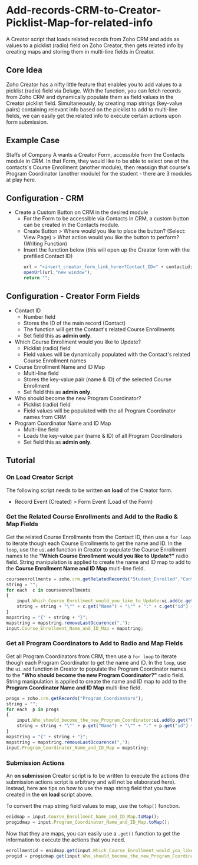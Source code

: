 # Add-records-CRM-to-Creator-Picklist-Map-for-related-info
A Creator script that loads related records from Zoho CRM and adds as values to a picklist (radio) field on Zoho Creator, then gets related info by creating maps and storing them in multi-line fields in Creator.

## Core Idea
Zoho Creator has a nifty little feature that enables you to add values to a picklist (radio) field via Deluge. With the function, you can fetch records from Zoho CRM and dynamically populate them as field values in the Creator picklist field. Simultaneously, by creating map strings (key-value pairs) containing relevant info based on the picklist to add to multi-line fields, we can easily get the related info to execute certain actions upon form submission.

## Example Case
Staffs of Company A wants a Creator Form, accessible from the Contacts module in CRM. In that Form, they would like to be able to select one of the contacts's Course Enrollment (another module), then reassign that course's Program Coordinator (another module) for the student - there are 3 modules at play here.

## Configuration - CRM
* Create a Custom Button on CRM in the desired module
  * For the Form to be accessible via Contacts in CRM, a custom button can be created in the Contacts module.
  *   Create Button > Where would you like to place the button? (Select: View Page) > What action would you like the button to perform? (Writing Function)
  *  Insert the function below (this will open up the Creator form with the prefilled Contact ID)
      ```javascript  
      url = "<insert_creator_form_link_here>?Contact_ID=" + contactid;
      openUrl(url,"new window");
      return "";  
      ```
## Configuration - Creator Form Fields
* Contact ID 
  * Number field
  * Stores the ID of the main record (Contact)
  * The function will get the Contact's related Course Enrollments
  * Set field this as **admin only**.
* Which Course Enrollment would you like to Update?
  * Picklist (radio) field
  * Field values will be dynamically populated with the Contact's related Course Enrollment names
* Course Enrollment Name and ID Map
  * Multi-line field
  * Stores the key-value pair (name & ID) of the selected Course Enrollment 
  * Set field this as **admin only**.
* Who should become the new Program Coordinator?
  * Picklist (radio) field
  * Field values will be populated with the all Program Coordinator names from CRM
* Program Coordinator Name and ID Map
  * Multi-line field
  * Loads the key-value pair (name & ID) of all Program Coordinators
  * Set field this as **admin only**.

## Tutorial
### On Load Creator Script
The following script needs to be written **on load** of the Creator form.
* Record Event (Created) > Form Event (Load of the Form)

### Get the Related Course Enrollments and Add to the Radio & Map Fields
Get the related Course Enrollments from the Contact ID, then use a `for loop` to iterate though each Course Enrollments to get the name and ID. In the `loop`, use the `ui.add` function in Creator to populate the Course Enrollment names to the **"Which Course Enrollment would you like to Update?"** radio field. String manipulation is applied to create the name and ID map to add to the **Course Enrollment Name and ID Map** multi-line field.

```javascript
courseenrollments = zoho.crm.getRelatedRecords("Student_Enrolled","Contacts",input.Contact_ID);
string = "";
for each  c in courseenrollments
{
	input.Which_Course_Enrollment_would_you_like_to_Update:ui.add(c.get("Name"));
	string = string + "\"" + c.get("Name") + "\"" + ":" + c.get("id") + ",";
}
mapstring = "{" + string + "}";
mapstring = mapstring.removeLastOccurence(",");
input.Course_Enrollment_Name_and_ID_Map = mapstring;
```

### Get all Program Coordinators to Add to Radio and Map Fields
Get all Program Coordinators from CRM, then use a `for loop` to iterate though each Program Coordinator to get the name and ID. In the `loop`, use the `ui.add` function in Creator to populate the Program Coordinator names to the **"Who should become the new Program Coordinator?"** radio field. String manipulation is applied to create the name and ID map to add to the **Program Coordinator Name and ID Map** multi-line field.

```javascript
progs = zoho.crm.getRecords("Program_Coordinators");
string = "";
for each  p in progs
{
	input.Who_should_become_the_new_Program_Coordinator:ui.add(p.get("Name"));
	string = string + "\"" + p.get("Name") + "\"" + ":" + p.get("id") + ",";
}
mapstring = "{" + string + "}";
mapstring = mapstring.removeLastOccurence(",");
input.Program_Coordinator_Name_and_ID_Map = mapstring;
```

### Submission Actions
An **on submission** Creator script is to be written to execute the actions (the submission actions script is arbitrary and will not be elaborated here). Instead, here are tips on how to use the map string field that you have created in the **on load** script above.

To convert the map string field values to map, use the `toMap()` function.
```javascript
enidmap = input.Course_Enrollment_Name_and_ID_Map.toMap();
progidmap = input.Program_Coordinator_Name_and_ID_Map.toMap();
```
Now that they are maps, you can easily use a `.get()` function to get the information to execute the actions that you need.
```javascript
enrollmentid = enidmap.get(input.Which_Course_Enrollment_would_you_like_to_Update).toLong();
progid = progidmap.get(input.Who_should_become_the_new_Program_Coordinator);
```
